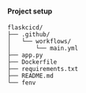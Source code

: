 #### Project setup 


```
flaskcicd/
├── .github/
│   └── workflows/
│       └── main.yml
├── app.py
├── Dockerfile
├── requirements.txt
├── README.md
└── fenv

```
